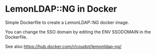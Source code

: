 # LemonLDAP::NG in Docker

Simple Dockerfile to create a LemonLDAP::NG docker image.

You can change the SSO domain by editing the ENV SSODOMAIN in the Dockerfile.

See also https://hub.docker.com/r/coudot/lemonldap-ng/
